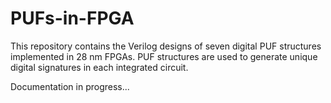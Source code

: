 # PUFs-in-FPGA
This repository contains the Verilog designs of seven digital PUF structures implemented in 28 nm FPGAs. PUF structures are used to generate unique digital signatures in each integrated circuit.

Documentation in progress...
